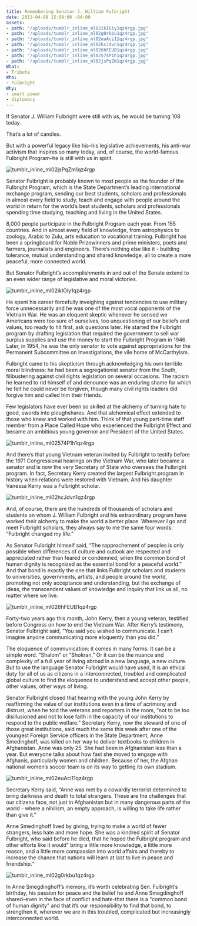 ```yaml
---
title: Remembering Senator J. William Fulbright
date: 2013-04-09 15:09:00 -04:00
assets:
- path: "/uploads/tumblr_inline_ml02ikIGiy1qz4rgp.jpg"
- path: "/uploads/tumblr_inline_ml02g0rkbu1qz4rgp.jpg"
- path: "/uploads/tumblr_inline_ml02euAci11qz4rgp.jpg"
- path: "/uploads/tumblr_inline_ml02hcJdvn1qz4rgp.jpg"
- path: "/uploads/tumblr_inline_ml026hFEUB1qz4rgp.jpg"
- path: "/uploads/tumblr_inline_ml02574P1h1qz4rgp.jpg"
- path: "/uploads/tumblr_inline_ml02jsPqZm1qz4rgp.jpg"
What:
- Tribute
Who:
- Fulbright
Why:
- smart power
- diplomacy
---
```


If Senator J. William Fulbright were still with us, he would be turning 108 today.

That’s a lot of candles.

But with a powerful legacy like his–his legislative achievements, his anti-war activism that inspires so many today, and, of course, the world-famous Fulbright Program–he is still with us in spirit.

![tumblr_inline_ml02jsPqZm1qz4rgp](/uploads/tumblr_inline_ml02jsPqZm1qz4rgp.jpg) 

Senator Fulbright is probably known to most people as the founder of the Fulbright Program, which is the State Department’s leading international exchange program, sending our best students, scholars and professionals in almost every field to study, teach and engage with people around the world in return for the world’s best students, scholars and professionals spending time studying, teaching and living in the United States.

8,000 people participate in the Fulbright Program each year. From 155 countries. And in almost every field of knowledge, from astrophysics to zoology, Arabic to Zulu, arts education to vocational training. Fulbright has been a springboard for Noble Prizewinners and prime ministers, poets and farmers, journalists and engineers. There’s nothing else like it - building tolerance, mutual understanding and shared knowledge, all to create a more peaceful, more connected world.

But Senator Fulbright’s accomplishments in and out of the Senate extend to an even wider range of legislative and moral victories.

![tumblr_inline_ml02ikIGiy1qz4rgp](/uploads/tumblr_inline_ml02ikIGiy1qz4rgp.jpg) 

He spent his career forcefully inveighing against tendencies to use military force unnecessarily and he was one of the most vocal opponents of the Vietnam War. He was an eloquent skeptic whenever he sensed we Americans were too sure of ourselves, too unquestioning of our beliefs and values, too ready to hit first, ask questions later. He started the Fulbright program by drafting legislation that required the government to sell war surplus supplies and use the money to start the Fulbright Program in 1946. Later, in 1954, he was the only senator to vote against appropriations for the Permanent Subcommittee on Investigations, the vile home of McCarthyism.

Fulbright came to his skepticism through acknowledging his own terrible moral blindness: he had been a segregationist senator from the South, filibustering against civil rights legislation on several occasions. The racism he learned to rid himself of and denounce was an enduring shame for which he felt he could never be forgiven, though many civil rights leaders did forgive him and called him their friends.

Few legislators have ever been so skilled at the alchemy of turning hate to good, swords into ploughshares. And that alchemical effect extended to those who knew and worked with him. Think of that young part-time staff member from a Place Called Hope who experienced the Fulbright Effect and became an ambitious young governor and President of the United States.

![tumblr_inline_ml02574P1h1qz4rgp](/uploads/tumblr_inline_ml02574P1h1qz4rgp.jpg) 

And there’s that young Vietnam veteran invited by Fulbright to testify before the 1971 Congressional hearings on the Vietnam War, who later became a senator and is now the very Secretary of State who oversees the Fulbright program. In fact, Secretary Kerry created the largest Fulbright program in history when relations were restored with Vietnam. And his daughter Vanessa Kerry was a Fulbright scholar.

![tumblr_inline_ml02hcJdvn1qz4rgp](/uploads/tumblr_inline_ml02hcJdvn1qz4rgp.jpg) 

And, of course, there are the hundreds of thousands of scholars and students on whom J. William Fulbright and his extraordinary program have worked their alchemy to make the world a better place. Wherever I go and meet Fulbright scholars, they always say to me the same four words: “Fulbright changed my life.”

As Senator Fulbright himself said, “The rapprochement of peoples is only possible when differences of culture and outlook are respected and appreciated rather than feared or condemned, when the common bond of human dignity is recognized as the essential bond for a peaceful world.” And that bond is exactly the one that links Fulbright scholars and students to universities, governments, artists, and people around the world, promoting not only acceptance and understanding, but the exchange of ideas, the transcendent values of knowledge and inquiry that link us all, no matter where we live.

![tumblr_inline_ml026hFEUB1qz4rgp](/uploads/tumblr_inline_ml026hFEUB1qz4rgp.jpg) 

Forty-two years ago this month, John Kerry, then a young veteran, testified before Congress on how to end the Vietnam War. After Kerry’s testimony, Senator Fulbright said, “You said you wished to communicate. I can’t imagine anyone communicating more eloquently than you did.”

The eloquence of communication: it comes in many forms. It can be a simple word. “Shalom” or “Shokran.” Or it can be the nuance and complexity of a full year of living abroad in a new language, a new culture. But to use the language Senator Fulbright would have used, it is an ethical duty for all of us as citizens in a interconnected, troubled and complicated global culture to find the eloquence to understand and accept other people, other values, other ways of living.

Senator Fulbright closed that hearing with the young John Kerry by reaffirming the value of our institutions even in a time of acrimony and distrust, when he told the veterans and reporters in the room, “not to be too disillusioned and not to lose faith in the capacity of our institutions to respond to the public welfare.” Secretary Kerry, now the steward of one of those great institutions, said much the same this week after one of the youngest Foreign Service officers in the State Department, Anne Smedinghoff, was killed on her way to deliver textbooks to children in Afghanistan. Anne was only 25. She had been in Afghanistan less than a year. But everyone talks about how fast she moved to engage with Afghanis, particularly women and children. Because of her, the Afghan national women’s soccer team is on its way to getting its own stadium.

![tumblr_inline_ml02euAci11qz4rgp](/uploads/tumblr_inline_ml02euAci11qz4rgp.jpg) 

Secretary Kerry said, “Anne was met by a cowardly terrorist determined to bring darkness and death to total strangers. These are the challenges that our citizens face, not just in Afghanistan but in many dangerous parts of the world - where a nihilism, an empty approach, is willing to take life rather than give it.”

Anne Smedinghoff lived by giving, trying to make a world of fewer strangers, less hate and more hope. She was a kindred spirit of Senator Fulbright, who said before he died, that he hoped the Fulbright program and other efforts like it would" bring a little more knowledge, a little more reason, and a little more compassion into world affairs and thereby to increase the chance that nations will learn at last to live in peace and friendship.“

![tumblr_inline_ml02g0rkbu1qz4rgp](/uploads/tumblr_inline_ml02g0rkbu1qz4rgp.jpg) 

In Anne Smegdinghoff’s memory, it’s worth celebrating Sen. Fulbright’s birthday, his passion for peace and the belief he and Anne Smegdinghoff shared–even in the face of conflict and hate-that there is a "common bond of human dignity” and that it’s our responsibility to find that bond, to strengthen it, wherever we are in this troubled, complicated but increasingly interconnected world.
